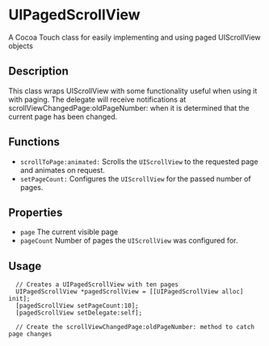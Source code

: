 # UIPagedScrollView

A Cocoa Touch class for easily implementing and using paged UIScrollView objects

## Description

This class wraps UIScrollView with some functionality useful when using it with paging. The delegate will receive notifications at scrollViewChangedPage:oldPageNumber: when it is determined that the current page has been changed.

## Functions
 * `scrollToPage:animated:` Scrolls the `UIScrollView` to the requested page and animates on request.
 * `setPageCount:` Configures the `UIScrollView` for the passed number of pages.

## Properties
 * `page` The current visible page
 * `pageCount` Number of pages the `UIScrollView` was configured for.

## Usage

      // Creates a UIPagedScrollView with ten pages
      UIPagedScrollView *pagedScrollView = [[UIPagedScrollView alloc] init];
      [pagedScrollView setPageCount:10];
      [pagedScrollView setDelegate:self];

      // Create the scrollViewChangedPage:oldPageNumber: method to catch page changes